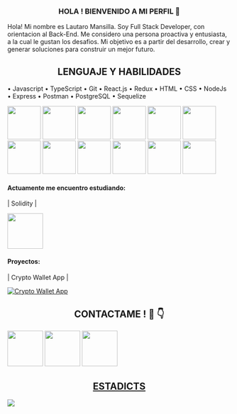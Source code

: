<h3 align= "center"> HOLA ! BIENVENIDO A MI PERFIL 👋 </h3>

<div>
  <p>
    Hola! Mi nombre es Lautaro Mansilla. Soy Full Stack Developer, con orientacion al Back-End.
    Me considero una persona proactiva y entusiasta, a la cual le gustan los desafios. Mi objetivo es a partir del desarrollo, crear y generar soluciones para construir un mejor futuro. 
  </p>

</div>

<div>
<h2 align= "center" >LENGUAJE Y HABILIDADES</H2>
<p>
  • Javascript • TypeScript • Git • React.js • Redux • HTML • CSS • NodeJs • Express • Postman • PostgreSQL • Sequelize   
</p>

  <div>
    <img src= "https://cdn.icon-icons.com/icons2/2108/PNG/128/javascript_icon_130900.png" width="75"/>
    <img src= "https://cdn.icon-icons.com/icons2/2415/PNG/128/typescript_plain_logo_icon_146316.png" width="75"/>
    <img src= "https://cdn.icon-icons.com/icons2/2107/PNG/128/file_type_git_icon_130581.png" width="75"/>
    <img src= "https://cdn.icon-icons.com/icons2/2108/PNG/128/react_icon_130845.png" width="75"/>
    <img src= "https://cdn.icon-icons.com/icons2/2415/PNG/128/redux_original_logo_icon_146365.png" width="75"/>
    <img src= "https://cdn.icon-icons.com/icons2/844/PNG/128/HTML5_icon-icons.com_67090.png" width="75"/>
    <img src= "https://cdn.icon-icons.com/icons2/844/PNG/128/CSS3_icon-icons.com_67069.png" width="75"/>
    <img src= "https://cdn.icon-icons.com/icons2/2107/PNG/128/file_type_node_icon_130301.png" width="75"/>
    <img src= "https://cdn.icon-icons.com/icons2/2415/PNG/128/express_original_wordmark_logo_icon_146528.png" width="75"/>
    <img src= "https://cdn.icon-icons.com/icons2/3053/PNG/128/postman_macos_bigsur_icon_189815.png" width="75"/>
    <img src= "https://cdn.icon-icons.com/icons2/2667/PNG/128/folder_postgres_icon_161286.png" width="75"/>
    <img src= "https://cdn.icon-icons.com/icons2/2107/PNG/128/file_type_sqlite_icon_130153.png" width="75"/>  
  </div>
  
  <div>
    <h4>Actuamente me encuentro estudiando: </h4>
    <p> | Solidity |</p>
    <img src= "https://cdn.icon-icons.com/icons2/2148/PNG/128/solidity_icon_131981.png" width= "80"/>
  </div>

</div>

<div>
  <h4> Proyectos: </h4>
  <p> | Crypto Wallet App | </p>
 </div>

[![Crypto Wallet App](https://videoapi-muybridge.vimeocdn.com/animated-thumbnails/image/c865297b-c5c8-4897-8882-096902aeec83.gif?ClientID=vimeo-core-prod&Date=1644879860&Signature=d5ac600c8267b44f9b6b1dcac132b55120668cc7)](https://vimeo.com/677424926 "Little red riding hood - Click to Watch!")

<div>
  <h2 align= "center" >CONTACTAME ! 🤝 👇 </h2>  
  <a href= "https://www.linkedin.com/in/lautaro-mansilla/" ><img src= "https://cdn.icon-icons.com/icons2/2037/PNG/128/in_linked_linkedin_media_social_icon_124259.png" width= "80"></a>
  <a href= "mailto:mansillaalau@gmail.com"><img src= "https://cdn.icon-icons.com/icons2/2631/PNG/128/gmail_new_logo_icon_159149.png" width= "80"></a>
  <a href= "https://wa.me/542215062415"><img src= "https://cdn.icon-icons.com/icons2/373/PNG/128/Whatsapp_37229.png" width= "80"/>
</div>



<div>
  <h2 align= "center">ESTADICTS</h2>
  <img src= "https://github-readme-stats.vercel.app/api/top-langs/?username=laumansillaa&layout=compact" align= "center"/>
  
</div>



